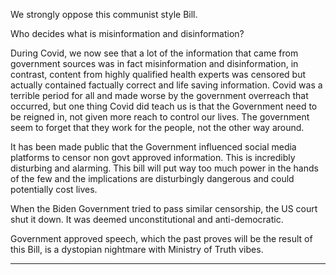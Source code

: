 We strongly oppose this communist style Bill.

Who decides what is misinformation and disinformation?

During Covid, we now see that a lot of the information that came from government sources was in
fact misinformation and disinformation, in contrast, content from highly qualified health experts
was censored but actually contained factually correct and life saving information. Covid was a
terrible period for all and made worse by the government overreach that occurred, but one thing
Covid did teach us is that the Government need to be reigned in, not given more reach to control
our lives. The government seem to forget that they work for the people, not the other way around.

It has been made public that the Government influenced social media platforms to censor non
govt approved information. This is incredibly disturbing and alarming. This bill will put way too
much power in the hands of the few and the implications are disturbingly dangerous and could
potentially cost lives.

When the Biden Government tried to pass similar censorship, the US court shut it down. It was
deemed unconstitutional and anti-democratic.

Government approved speech, which the past proves will be the result of this Bill, is a dystopian
nightmare with Ministry of Truth vibes.


-----

